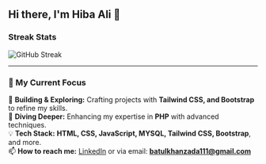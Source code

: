 ## Hi there, I'm Hiba Ali 👋

### Streak Stats
![GitHub Streak](https://github-readme-streak-stats.herokuapp.com/?user=HibaAli410)

---

### 🌟 My Current Focus
🚀 **Building & Exploring:** Crafting projects with **Tailwind CSS, and Bootstrap** to refine my skills.  
🎯 **Diving Deeper:** Enhancing my expertise in **PHP** with advanced techniques.  
💡 **Tech Stack:** **HTML, CSS, JavaScript, MYSQL, Tailwind CSS, Bootstrap**, and more.  
📫 **How to reach me:** [LinkedIn](https://www.linkedin.com/in/hiba-khanzada-382105159) or via email: **batulkhanzada111@gmail.com**
